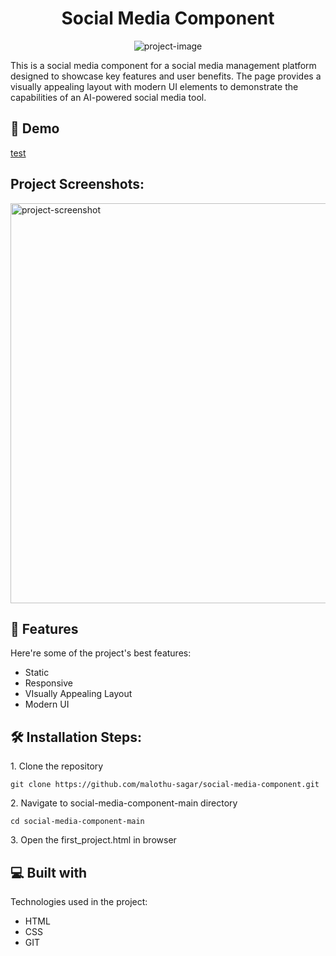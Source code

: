 <h1 align="center" id="title">Social Media Component</h1>

<p align="center"><img src="https://socialify.git.ci/malothu-sagar/social-media-component/image?language=1&amp;owner=1&amp;name=1&amp;stargazers=1&amp;theme=Light" alt="project-image"></p>

<p id="description">This is a social media component for a social media management platform designed to showcase key features and user benefits. The page provides a visually appealing layout with modern UI elements to demonstrate the capabilities of an AI-powered social media tool.</p>

<h2>🚀 Demo</h2>

[test](test)

<h2>Project Screenshots:</h2>

<img src="[https://i.postimg.cc/rwrqhh0T/Screenshot-2024-11-26-123157.png](https://i.postimg.cc/rwrqhh0T/Screenshot-2024-11-26-123157.png)" alt="project-screenshot" width="640" height="640/">

  
  
<h2>🧐 Features</h2>

Here're some of the project's best features:

*   Static
*   Responsive
*   VIsually Appealing Layout
*   Modern UI

<h2>🛠️ Installation Steps:</h2>

<p>1. Clone the repository</p>

```
git clone https://github.com/malothu-sagar/social-media-component.git
```

<p>2. Navigate to social-media-component-main directory</p>

```
cd social-media-component-main
```

<p>3. Open the first_project.html in browser</p>

  
  
<h2>💻 Built with</h2>

Technologies used in the project:

*   HTML
*   CSS
*   GIT
